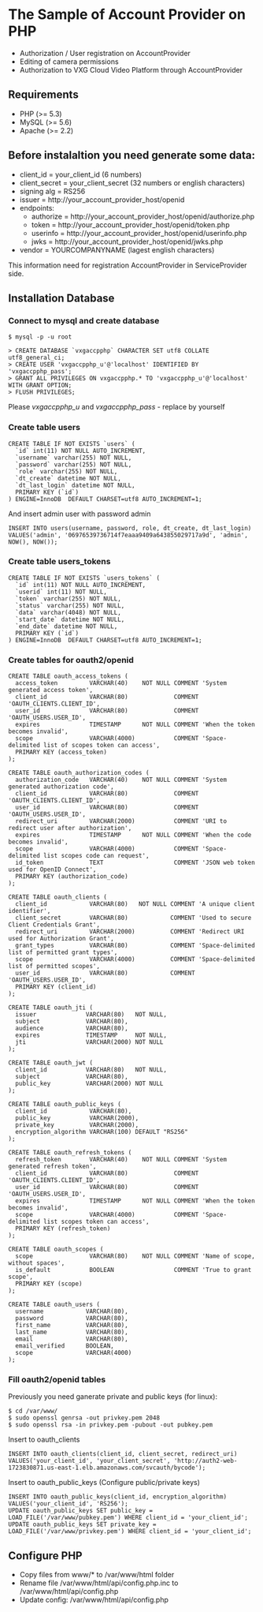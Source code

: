 
# The Sample of Account Provider on PHP

* Authorization / User registration on AccountProvider
* Editing of camera permissions
* Authorization to VXG Cloud Video Platform through AccountProvider

## Requirements

* PHP (>= 5.3)
* MySQL (>= 5.6)
* Apache (>= 2.2)

## Before instalaltion you need generate some data:

* client_id = your_client_id (6 numbers)
* client_secret = your_client_secret (32 numbers or english characters)
* signing alg = RS256
* issuer = http://your_account_provider_host/openid
* endpoints:
	* authorize = http://your_account_provider_host/openid/authorize.php
	* token = http://your_account_provider_host/openid/token.php
	* userinfo = http://your_account_provider_host/openid/userinfo.php
	* jwks = http://your_account_provider_host/openid/jwks.php
* vendor = YOURCOMPANYNAME (lagest english characters)

This information need for registration AccountProvider in ServiceProvider side.

## Installation Database

### Connect to mysql and create database

	$ mysql -p -u root

	> CREATE DATABASE `vxgaccpphp` CHARACTER SET utf8 COLLATE utf8_general_ci;
	> CREATE USER 'vxgaccpphp_u'@'localhost' IDENTIFIED BY 'vxgaccpphp_pass';
	> GRANT ALL PRIVILEGES ON vxgaccpphp.* TO 'vxgaccpphp_u'@'localhost' WITH GRANT OPTION;
	> FLUSH PRIVILEGES;

Please *vxgaccpphp_u* and *vxgaccpphp_pass* - replace by yourself

### Create table users

	CREATE TABLE IF NOT EXISTS `users` (
	  `id` int(11) NOT NULL AUTO_INCREMENT,
	  `username` varchar(255) NOT NULL,
	  `password` varchar(255) NOT NULL,
	  `role` varchar(255) NOT NULL,
	  `dt_create` datetime NOT NULL,
	  `dt_last_login` datetime NOT NULL,
	  PRIMARY KEY (`id`)
	) ENGINE=InnoDB  DEFAULT CHARSET=utf8 AUTO_INCREMENT=1;

And insert admin user with password admin

	INSERT INTO users(username, password, role, dt_create, dt_last_login) VALUES('admin', '06976539736714f7eaaa9409a643855029717a9d', 'admin', NOW(), NOW());

### Create table users_tokens

	CREATE TABLE IF NOT EXISTS `users_tokens` (
	  `id` int(11) NOT NULL AUTO_INCREMENT,
	  `userid` int(11) NOT NULL,
	  `token` varchar(255) NOT NULL,
	  `status` varchar(255) NOT NULL,
	  `data` varchar(4048) NOT NULL,
	  `start_date` datetime NOT NULL,
	  `end_date` datetime NOT NULL,
	  PRIMARY KEY (`id`)
	) ENGINE=InnoDB  DEFAULT CHARSET=utf8 AUTO_INCREMENT=1;

### Create tables for oauth2/openid

	CREATE TABLE oauth_access_tokens (
	  access_token         VARCHAR(40)    NOT NULL COMMENT 'System generated access token',
	  client_id            VARCHAR(80)             COMMENT 'OAUTH_CLIENTS.CLIENT_ID',
	  user_id              VARCHAR(80)             COMMENT 'OAUTH_USERS.USER_ID',
	  expires              TIMESTAMP      NOT NULL COMMENT 'When the token becomes invalid',
	  scope                VARCHAR(4000)           COMMENT 'Space-delimited list of scopes token can access',
	  PRIMARY KEY (access_token)
	);

	CREATE TABLE oauth_authorization_codes (
	  authorization_code   VARCHAR(40)    NOT NULL COMMENT 'System generated authorization code',
	  client_id            VARCHAR(80)             COMMENT 'OAUTH_CLIENTS.CLIENT_ID',
	  user_id              VARCHAR(80)             COMMENT 'OAUTH_USERS.USER_ID',
	  redirect_uri         VARCHAR(2000)           COMMENT 'URI to redirect user after authorization',
	  expires              TIMESTAMP      NOT NULL COMMENT 'When the code becomes invalid',
	  scope                VARCHAR(4000)           COMMENT 'Space-delimited list scopes code can request',
	  id_token             TEXT                    COMMENT 'JSON web token used for OpenID Connect',
	  PRIMARY KEY (authorization_code)
	);

	CREATE TABLE oauth_clients (
	  client_id            VARCHAR(80)   NOT NULL COMMENT 'A unique client identifier',
	  client_secret        VARCHAR(80)            COMMENT 'Used to secure Client Credentials Grant',
	  redirect_uri         VARCHAR(2000)          COMMENT 'Redirect URI used for Authorization Grant',
	  grant_types          VARCHAR(80)            COMMENT 'Space-delimited list of permitted grant types',
	  scope                VARCHAR(4000)          COMMENT 'Space-delimited list of permitted scopes',
	  user_id              VARCHAR(80)            COMMENT 'OAUTH_USERS.USER_ID',
	  PRIMARY KEY (client_id)
	);

	CREATE TABLE oauth_jti (
	  issuer              VARCHAR(80)   NOT NULL,
	  subject             VARCHAR(80),
	  audience            VARCHAR(80),
	  expires             TIMESTAMP     NOT NULL,
	  jti                 VARCHAR(2000) NOT NULL
	);

	CREATE TABLE oauth_jwt (
	  client_id           VARCHAR(80)   NOT NULL,
	  subject             VARCHAR(80),
	  public_key          VARCHAR(2000) NOT NULL
	);

	CREATE TABLE oauth_public_keys (
	  client_id            VARCHAR(80),
	  public_key           VARCHAR(2000),
	  private_key          VARCHAR(2000),
	  encryption_algorithm VARCHAR(100) DEFAULT "RS256"
	);

	CREATE TABLE oauth_refresh_tokens (
	  refresh_token        VARCHAR(40)    NOT NULL COMMENT 'System generated refresh token',
	  client_id            VARCHAR(80)             COMMENT 'OAUTH_CLIENTS.CLIENT_ID',
	  user_id              VARCHAR(80)             COMMENT 'OAUTH_USERS.USER_ID',
	  expires              TIMESTAMP      NOT NULL COMMENT 'When the token becomes invalid',
	  scope                VARCHAR(4000)           COMMENT 'Space-delimited list scopes token can access',
	  PRIMARY KEY (refresh_token)
	);

	CREATE TABLE oauth_scopes (
	  scope                VARCHAR(80)    NOT NULL COMMENT 'Name of scope, without spaces',
	  is_default           BOOLEAN                 COMMENT 'True to grant scope',
	  PRIMARY KEY (scope)
	);

	CREATE TABLE oauth_users (
	  username            VARCHAR(80),
	  password            VARCHAR(80),
	  first_name          VARCHAR(80),
	  last_name           VARCHAR(80),
	  email               VARCHAR(80),
	  email_verified      BOOLEAN,
	  scope               VARCHAR(4000)
	);

### Fill oauth2/openid tables

Previously you need ganerate private and public keys (for linux):

	$ cd /var/www/
	$ sudo openssl genrsa -out privkey.pem 2048
	$ sudo openssl rsa -in privkey.pem -pubout -out pubkey.pem
	
Insert to oauth_clients

	INSERT INTO oauth_clients(client_id, client_secret, redirect_uri) VALUES('your_client_id', 'your_client_secret', 'http://auth2-web-1723830871.us-east-1.elb.amazonaws.com/svcauth/bycode');

Insert to oauth_public_keys (Configure public/private keys)

	INSERT INTO oauth_public_keys(client_id, encryption_algorithm) VALUES('your_client_id', 'RS256');
	UPDATE oauth_public_keys SET public_key = LOAD_FILE('/var/www/pubkey.pem') WHERE client_id = 'your_client_id';
	UPDATE oauth_public_keys SET private_key = LOAD_FILE('/var/www/privkey.pem') WHERE client_id = 'your_client_id';


## Configure PHP

* Copy files from www/* to /var/www/html folder
* Rename file /var/www/html/api/config.php.inc to /var/www/html/api/config.php
* Update config: /var/www/html/api/config.php
